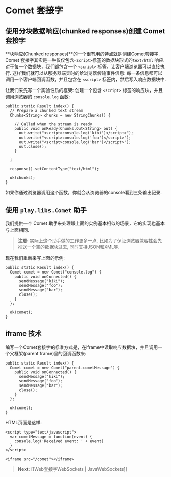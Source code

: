 # Comet 套接字

## 使用分块数据响应(chunked responses)创建 Comet 套接字

**块响应(Chunked responses)**的一个很有用的特点就是创建Comet套接字. Comet 套接字其实是一种仅仅包含`<script>`标签的数据块形式的`text/html` 响应. 对于每一个数据块，我们都包含一个 `<script>` 标签，让客户端浏览器可以直接执行. 这样我们就可以从服务器端实时的给浏览器传输事件信息: 每一条信息都可以调用一个客户端回调函数，并且包含在 `<script>` 标签内，然后写入响应数据块中.
    
让我们来先写一个实验性质的框架: 创建一个包含 `<script>` 标签的响应块，并且调用浏览器的 `console.log` 函数:
    
```
public static Result index() {
  // Prepare a chunked text stream
  Chunks<String> chunks = new StringChunks() {
    
    // Called when the stream is ready
    public void onReady(Chunks.Out<String> out) {
      out.write("<script>console.log('kiki')</script>");
      out.write("<script>console.log('foo')</script>");
      out.write("<script>console.log('bar')</script>");
      out.close();
    }
    
  }
  
  response().setContentType("text/html");
  
  ok(chunks);
}
```

如果你通过浏览器调用这个函数，你就会从浏览器的console看到三条输出记录.

## 使用 `play.libs.Comet` 助手

我们提供一个 Comet 助手来处理跟上面的实例基本相似的场景，它的实现也基本与上面相同.

> **注意:** 实际上这个助手做的工作更多一点, 比如为了保证浏览器兼容性会先推送一个空的数据块过去, 同时支持JSON和XML等.

现在我们重新来写上面的示例:

```
public static Result index() {
  Comet comet = new Comet("console.log") {
    public void onConnected() {
      sendMessage("kiki");
      sendMessage("foo");
      sendMessage("bar");
      close();
    }
  };
  
  ok(comet);
}
```

## iframe 技术

编写一个Comet套接字的标准方式是，在iframe中读取响应数据块，并且调用一个父框架(parent frame)里的回调函数来:

```
public static Result index() {
  Comet comet = new Comet("parent.cometMessage") {
    public void onConnected() {
      sendMessage("kiki");
      sendMessage("foo");
      sendMessage("bar");
      close();
    }
  };
  
  ok(comet);
}
```

HTML页面是这样:

```
<script type="text/javascript">
  var cometMessage = function(event) {
    console.log('Received event: ' + event)
  }
</script>

<iframe src="/comet"></iframe>
```

> **Next:** [[Web套接字WebSockets | JavaWebSockets]]